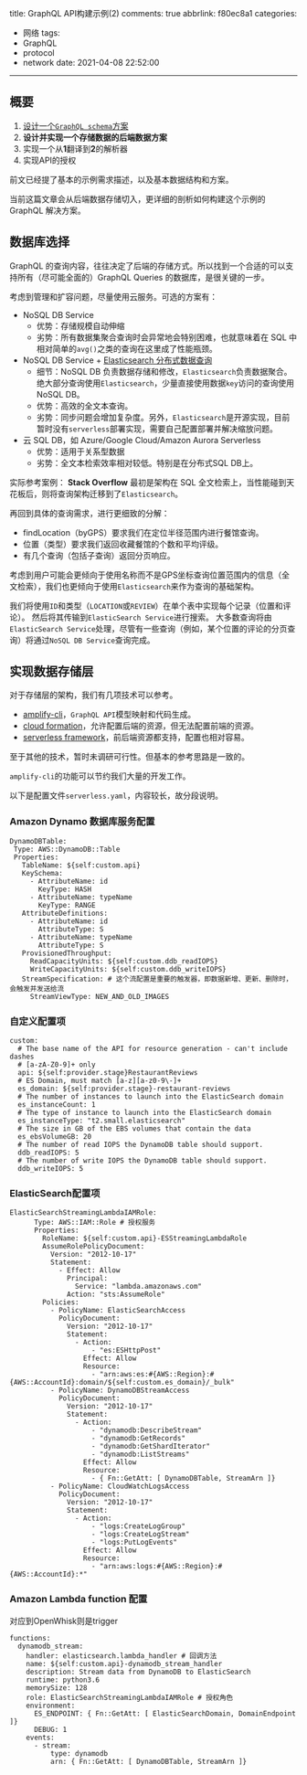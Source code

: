 title: GraphQL API构建示例(2)
comments: true
abbrlink: f80ec8a1
categories:
  - 网络
tags:
  - GraphQL
  - protocol
  - network
date: 2021-04-08 22:52:00
---

## 概要

1. [设计一个`GraphQL schema`方案](./d3239b62.html)
2. **设计并实现一个存储数据的后端数据方案**
3. 实现一个从**1**翻译到**2**的解析器 
4. 实现API的授权

前文已经提了基本的示例需求描述，以及基本数据结构和方案。

当前这篇文章会从后端数据存储切入，更详细的剖析如何构建这个示例的 GraphQL 解决方案。

## 数据库选择

GraphQL 的查询内容，往往决定了后端的存储方式。所以找到一个合适的可以支持所有（尽可能全面的）GraphQL Queries 的数据库，是很关键的一步。

考虑到管理和扩容问题，尽量使用云服务。可选的方案有：

* NoSQL DB Service
    * 优势：存储规模自动伸缩
    * 劣势：所有数据集聚合查询时会异常地会特别困难，也就意味着在 SQL 中相对简单的`avg()`之类的查询在这里成了性能瓶颈。
* NoSQL DB Service + [Elasticsearch 分布式数据查询](https://github.com/elastic/elasticsearch)
    * 细节：NoSQL DB 负责数据存储和修改，`Elasticsearch`负责数据聚合。绝大部分查询使用`Elasticsearch`，少量直接使用数据`key`访问的查询使用 NoSQL DB。
    * 优势：高效的全文本查询。
    * 劣势：同步问题会增加复杂度。另外，`Elasticsearch`是开源实现，目前暂时没有`serverless`部署实现，需要自己配置部署并解决缩放问题。
* 云 SQL DB，如 Azure/Google Cloud/Amazon Aurora Serverless
    * 优势：适用于关系型数据
    * 劣势：全文本检索效率相对较低。特别是在分布式SQL DB上。

实际参考案例：
**Stack Overflow** 最初是架构在 SQL 全文检索上，当性能碰到天花板后，则将查询架构迁移到了`Elasticsearch`。

再回到具体的查询需求，进行更细致的分解：

* findLocation（byGPS）要求我们在定位半径范围内进行餐馆查询。
* 位置（类型）要求我们返回收藏餐馆的个数和平均评级。
* 有几个查询（包括子查询）返回分页响应。

考虑到用户可能会更倾向于使用名称而不是GPS坐标查询位置范围内的信息（全文检索），我们也更倾向于使用`Elasticsearch`来作为查询的基础架构。

我们将使用`ID`和类型（`LOCATION`或`REVIEW`）在单个表中实现每个记录（位置和评论）。 然后将其传输到`ElasticSearch Service`进行搜索。 大多数查询将由`ElasticSearch Service`处理，尽管有一些查询（例如，某个位置的评论的分页查询）将通过`NoSQL DB Service`查询完成。

## 实现数据存储层

对于存储层的架构，我们有几项技术可以参考。

* [amplify-cli](https://github.com/aws-amplify/amplify-cli)，`GraphQL API`模型映射和代码生成。
* [cloud formation](https://aws.amazon.com/cn/cloudformation/)，允许配置后端的资源，但无法配置前端的资源。
* [serverless framework](https://github.com/serverless/serverless)，前后端资源都支持，配置也相对容易。

至于其他的技术，暂时未调研可行性。但基本的参考思路是一致的。

`amplify-cli`的功能可以节约我们大量的开发工作。

以下是配置文件`serverless.yaml`，内容较长，故分段说明。

### Amazon Dynamo 数据库服务配置

```
DynamoDBTable:
 Type: AWS::DynamoDB::Table
 Properties:
   TableName: ${self:custom.api}
   KeySchema:
     - AttributeName: id
       KeyType: HASH
     - AttributeName: typeName
       KeyType: RANGE
   AttributeDefinitions:
     - AttributeName: id
       AttributeType: S
     - AttributeName: typeName
       AttributeType: S
   ProvisionedThroughput:
     ReadCapacityUnits: ${self:custom.ddb_readIOPS}
     WriteCapacityUnits: ${self:custom.ddb_writeIOPS}
   StreamSpecification: # 这个流配置是重要的触发器，即数据新增、更新、删除时，会触发并发送给流
     StreamViewType: NEW_AND_OLD_IMAGES
```

### 自定义配置项

```
custom:
  # The base name of the API for resource generation - can't include dashes
  # [a-zA-Z0-9]+ only
  api: ${self:provider.stage}RestaurantReviews
  # ES Domain, must match [a-z][a-z0-9\-]+
  es_domain: ${self:provider.stage}-restaurant-reviews
  # The number of instances to launch into the ElasticSearch domain
  es_instanceCount: 1
  # The type of instance to launch into the ElasticSearch domain
  es_instanceType: "t2.small.elasticsearch"
  # The size in GB of the EBS volumes that contain the data
  es_ebsVolumeGB: 20
  # The number of read IOPS the DynamoDB table should support.
  ddb_readIOPS: 5
  # The number of write IOPS the DynamoDB table should support.
  ddb_writeIOPS: 5
```

### ElasticSearch配置项

```
ElasticSearchStreamingLambdaIAMRole:
      Type: AWS::IAM::Role # 授权服务
      Properties:
        RoleName: ${self:custom.api}-ESStreamingLambdaRole
        AssumeRolePolicyDocument:
          Version: "2012-10-17"
          Statement:
            - Effect: Allow
              Principal:
                Service: "lambda.amazonaws.com"
              Action: "sts:AssumeRole"
        Policies:
          - PolicyName: ElasticSearchAccess
            PolicyDocument:
              Version: "2012-10-17"
              Statement:
                - Action:
                    - "es:ESHttpPost"
                  Effect: Allow
                  Resource:
                    - "arn:aws:es:#{AWS::Region}:#{AWS::AccountId}:domain/${self:custom.es_domain}/_bulk"
          - PolicyName: DynamoDBStreamAccess
            PolicyDocument:
              Version: "2012-10-17"
              Statement:
                - Action:
                    - "dynamodb:DescribeStream"
                    - "dynamodb:GetRecords"
                    - "dynamodb:GetShardIterator"
                    - "dynamodb:ListStreams"
                  Effect: Allow
                  Resource:
                    - { Fn::GetAtt: [ DynamoDBTable, StreamArn ]}
          - PolicyName: CloudWatchLogsAccess
            PolicyDocument:
              Version: "2012-10-17"
              Statement:
                - Action:
                    - "logs:CreateLogGroup"
                    - "logs:CreateLogStream"
                    - "logs:PutLogEvents"
                  Effect: Allow
                  Resource:
                    - "arn:aws:logs:#{AWS::Region}:#{AWS::AccountId}:*"
```

### Amazon Lambda function 配置

对应到OpenWhisk则是trigger

```
functions:
  dynamodb_stream:
    handler: elasticsearch.lambda_handler # 回调方法
    name: ${self:custom.api}-dynamodb_stream_handler
    description: Stream data from DynamoDB to ElasticSearch
    runtime: python3.6
    memorySize: 128
    role: ElasticSearchStreamingLambdaIAMRole # 授权角色
    environment:
      ES_ENDPOINT: { Fn::GetAtt: [ ElasticSearchDomain, DomainEndpoint ]}
      DEBUG: 1
    events:
      - stream:
          type: dynamodb
          arn: { Fn::GetAtt: [ DynamoDBTable, StreamArn ]}
```

